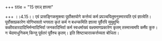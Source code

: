 +++
title = "15 एवञ् ज्ञात्वा"

+++
।।4.15।। एवं प्रासङ्गिकमुक्त्वा पूर्वोक्तयोगे कर्त्तव्यं कर्म
प्रपञ्चयितुमनुस्मारयति एवं ज्ञात्वेति। पूर्वोक्तप्रकारेण योगिभावतो भगवता
कृतं कर्म न बधन्कमिति ज्ञात्वा पूर्वैरपि मुमुक्षुभिः
कक्षीवन्नारदादिभिर्मन्वादिभिर्वा जनकादिभिर्वा कर्म स्वधर्माख्यं
वक्ष्यमाणप्रकारेण कृतम् तस्मात्त्वमपि कर्मैव कुरु। न चेदमाधुनिकम् किन्तु
पूर्वतरं पूर्वैश्च कृतम्। इति शिष्टाचारात्कर्त्तव्यता बोधिता।
